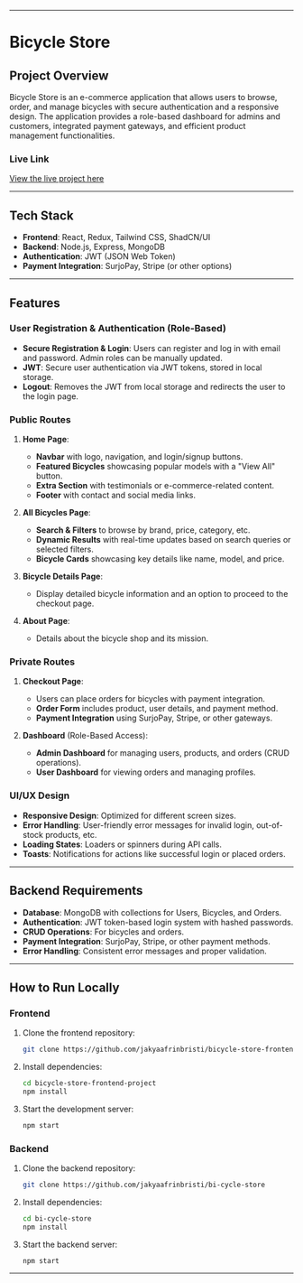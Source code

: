 

---

# Bicycle Store

## Project Overview

Bicycle Store is an e-commerce application that allows users to browse, order, and manage bicycles with secure authentication and a responsive design. The application provides a role-based dashboard for admins and customers, integrated payment gateways, and efficient product management functionalities.

### **Live Link**
[View the live project here](https://bicycle-store-frontend-project.vercel.app/)

---

## Tech Stack

- **Frontend**: React, Redux, Tailwind CSS, ShadCN/UI
- **Backend**: Node.js, Express, MongoDB
- **Authentication**: JWT (JSON Web Token)
- **Payment Integration**: SurjoPay, Stripe (or other options)

---

## Features

### **User Registration & Authentication (Role-Based)**

- **Secure Registration & Login**: Users can register and log in with email and password. Admin roles can be manually updated.
- **JWT**: Secure user authentication via JWT tokens, stored in local storage.
- **Logout**: Removes the JWT from local storage and redirects the user to the login page.

### **Public Routes**

1. **Home Page**: 
   - **Navbar** with logo, navigation, and login/signup buttons.
   - **Featured Bicycles** showcasing popular models with a "View All" button.
   - **Extra Section** with testimonials or e-commerce-related content.
   - **Footer** with contact and social media links.
   
2. **All Bicycles Page**:
   - **Search & Filters** to browse by brand, price, category, etc.
   - **Dynamic Results** with real-time updates based on search queries or selected filters.
   - **Bicycle Cards** showcasing key details like name, model, and price.

3. **Bicycle Details Page**: 
   - Display detailed bicycle information and an option to proceed to the checkout page.

4. **About Page**: 
   - Details about the bicycle shop and its mission.

### **Private Routes**

1. **Checkout Page**:
   - Users can place orders for bicycles with payment integration.
   - **Order Form** includes product, user details, and payment method.
   - **Payment Integration** using SurjoPay, Stripe, or other gateways.

2. **Dashboard** (Role-Based Access):
   - **Admin Dashboard** for managing users, products, and orders (CRUD operations).
   - **User Dashboard** for viewing orders and managing profiles.

### **UI/UX Design**

- **Responsive Design**: Optimized for different screen sizes.
- **Error Handling**: User-friendly error messages for invalid login, out-of-stock products, etc.
- **Loading States**: Loaders or spinners during API calls.
- **Toasts**: Notifications for actions like successful login or placed orders.

---

## Backend Requirements

- **Database**: MongoDB with collections for Users, Bicycles, and Orders.
- **Authentication**: JWT token-based login system with hashed passwords.
- **CRUD Operations**: For bicycles and orders.
- **Payment Integration**: SurjoPay, Stripe, or other payment methods.
- **Error Handling**: Consistent error messages and proper validation.

---

## How to Run Locally

### **Frontend**

1. Clone the frontend repository:
   ```bash
   git clone https://github.com/jakyaafrinbristi/bicycle-store-frontend-project
   ```
2. Install dependencies:
   ```bash
   cd bicycle-store-frontend-project
   npm install
   ```
3. Start the development server:
   ```bash
   npm start
   ```

### **Backend**

1. Clone the backend repository:
   ```bash
   git clone https://github.com/jakyaafrinbristi/bi-cycle-store
   ```
2. Install dependencies:
   ```bash
   cd bi-cycle-store
   npm install
   ```
3. Start the backend server:
   ```bash
   npm start
   ```

---
